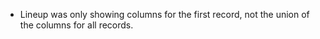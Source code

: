 - Lineup was only showing columns for the first record, not the union of the columns for all records.

